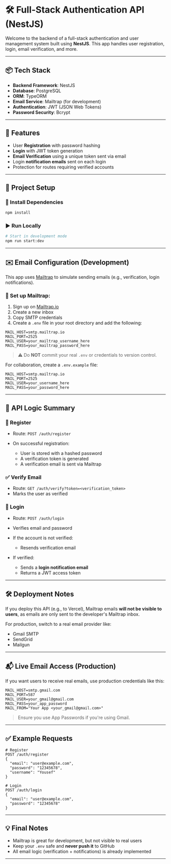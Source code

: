 # 🛠 Full-Stack Authentication API (NestJS)

Welcome to the backend of a full-stack authentication and user management system built using **NestJS**. This app handles user registration, login, email verification, and more.

---

## 📦 Tech Stack

* **Backend Framework**: NestJS
* **Database**: PostgreSQL
* **ORM**: TypeORM
* **Email Service**: Mailtrap (for development)
* **Authentication**: JWT (JSON Web Tokens)
* **Password Security**: Bcrypt

---

## 🚀 Features

* User **Registration** with password hashing
* **Login** with JWT token generation
* **Email Verification** using a unique token sent via email
* Login **notification emails** sent on each login
* Protection for routes requiring verified accounts

---

## 📁 Project Setup

### 🧰 Install Dependencies

```bash
npm install
```

### ▶️ Run Locally

```bash
# Start in development mode
npm run start:dev
```

---

## ✉️ Email Configuration (Development)

This app uses [Mailtrap](https://mailtrap.io/) to simulate sending emails (e.g., verification, login notifications).

### 🔐 Set up Mailtrap:

1. Sign up on [Mailtrap.io](https://mailtrap.io)
2. Create a new inbox
3. Copy SMTP credentials
4. Create a `.env` file in your root directory and add the following:

```env
MAIL_HOST=smtp.mailtrap.io
MAIL_PORT=2525
MAIL_USER=your_mailtrap_username_here
MAIL_PASS=your_mailtrap_password_here
```

> ⚠️ Do **NOT** commit your real `.env` or credentials to version control.

For collaboration, create a `.env.example` file:

```env
MAIL_HOST=smtp.mailtrap.io
MAIL_PORT=2525
MAIL_USER=your_username_here
MAIL_PASS=your_password_here
```

---

## 📝 API Logic Summary

### 🔐 Register

* Route: `POST /auth/register`
* On successful registration:

  * User is stored with a hashed password
  * A verification token is generated
  * A verification email is sent via Mailtrap

### ✅ Verify Email

* Route: `GET /auth/verify?token=<verification_token>`
* Marks the user as verified

### 🔑 Login

* Route: `POST /auth/login`
* Verifies email and password
* If the account is not verified:

  * Resends verification email
* If verified:

  * Sends a **login notification email**
  * Returns a JWT access token

---

## 🛠 Deployment Notes

If you deploy this API (e.g., to Vercel), Mailtrap emails **will not be visible to users**, as emails are only sent to the developer's Mailtrap inbox.

For production, switch to a real email provider like:

* Gmail SMTP
* SendGrid
* Mailgun

---

## 📬 Live Email Access (Production)

If you want users to receive real emails, use production credentials like this:

```env
MAIL_HOST=smtp.gmail.com
MAIL_PORT=587
MAIL_USER=your_gmail@gmail.com
MAIL_PASS=your_app_password
MAIL_FROM="Your App <your_gmail@gmail.com>"
```

> Ensure you use App Passwords if you're using Gmail.

---

## ✅ Example Requests

```http
# Register
POST /auth/register
{
  "email": "user@example.com",
  "password": "12345678",
  "username": "Yousef"
}

# Login
POST /auth/login
{
  "email": "user@example.com",
  "password": "12345678"
}
```

---

## 💡 Final Notes

* Mailtrap is great for development, but not visible to real users
* Keep your `.env` safe and **never push it** to GitHub
* All email logic (verification + notifications) is already implemented

---
